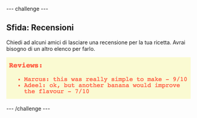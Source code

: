 --- challenge ---
## Sfida: Recensioni
Chiedi ad alcuni amici di lasciare una recensione per la tua ricetta. Avrai bisogno di un altro elenco per farlo.

![screenshot](images/recipe-reviews.png)



--- /challenge ---